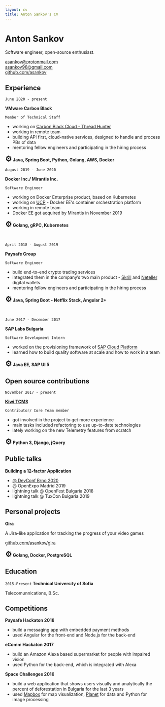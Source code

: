 ```yaml
---
layout: cv
title: Anton Sankov's CV
---
```

# Anton Sankov
Software engineer, open-source enthusiast.
<div id="webaddress"><a href="mailto:asankov@protonmail.com">asankov@protonmail.com</a></div>
<div id="webaddress"><a href="mailto:asankov96+cv@gmail.com">asankov96@gmail.com</a></div>
<div id="webaddress"><a href="https://github.com/asankov">github.com/asankov</a></div>


## Experience

`June 2020 - present`

__VMware Carbon Black__

`Member of Technical Staff`

* working on [Carbon Black Cloud - Thread Hunter](https://www.carbonblack.com/products/enterprise-endpoint-detection-and-response/)
* working in remote team
* building API first, cloud-native services, designed to handle and process PBs of data
* mentoring fellow engineers and participating in the hiring process

__<span style="font-size: 24px">⚙</span> Java, Spring Boot, Python, Golang, AWS, Docker__

`August 2019 - June 2020`

__Docker Inc./ Mirantis Inc.__

`Software Engineer`

* working on Docker Enterprise product, based on Kubernetes
* working on [UCP](https://docs.mirantis.com/docker-enterprise/v3.0/dockeree-products/ucp.html) - Docker EE's container orchestration platform
* working in remote team
* Docker EE got acquired by Mirantis in November 2019

__<span style="font-size: 24px">⚙</span> Golang, gRPC, Kubernetes__

<br>

`April 2018 - August 2019`

__Paysafe Group__

`Software Engineer`

* build end-to-end crypto trading services
* integrated them in the company’s two main product - [Skrill](https://www.skrill.com/en/) and [Neteller](https://www.neteller.com/en) digital wallets
* mentoring fellow engineers and participating in the hiring process

__<span style="font-size: 24px">⚙</span> Java, Spring Boot - Netflix Stack, Angular 2+__

<br>

`June 2017 - December 2017`

__SAP Labs Bulgaria__

`Software Development Intern`

* worked on the provisioning framework of [SAP Cloud Platform](https://www.sap.com/products/cloud-platform.html)
* learned how to build quality software at scale and how to work in a team

__<span style="font-size: 24px">⚙</span> Java EE, SAP UI 5__

## Open source contributions

`November 2017 - present`

__<a href="https://github.com/kiwitcms/kiwi/">Kiwi TCMS</a>__

`Contributor/ Core Team member`

* got involved in the project to get more experience
* main tasks included refactoring to use up-to-date technologies
* lately working on the new Telemetry features from scratch

__<span style="font-size: 24px">⚙</span> Python 3, Django, jQuery__

## Public talks

__Building a 12-factor Application__

* <a href="https://youtu.be/xyeXx2qtfLI" target="_blank"> @ DevConf Brno 2020 </a>
* @ OpenExpo Madrid 2019
* lightning talk @ OpenFest Bulgaria 2018
* lightning talk @ TuxCon Bulgaria 2019

## Personal projects

__Gira__

A Jira-like application for tracking the progress of your video games

<a href="https://github.com/asankov/gira>" target="_blank"> github.com/asankov/gira </a>

__<span style="font-size: 24px">⚙</span> Golang, Docker, PostgreSQL__

## Education

`2015-Present`
__Technical University of Sofia__

Telecomunnications, B.Sc.


## Competitions

__Paysafe Hackaton 2018__

* build a messaging app with embedded payment methods
* used Angular for the front-end and Node.js for the back-end

__eComm Hackaton 2017__

* build an Amazon Alexa based supermarket for people with impaired vision
* used Python for the back-end, which is integrated with Alexa

__Space Challenges 2016__

* build a web application that shows users visually and analytically the percent of deforestation in Bulgaria for the last 3 years
* used <a href="https://www.mapbox.com/">Mapbox</a> for map visualization, <a href="https://www.planet.com/">Planet</a> for data and Python for image processing


<!-- ### Footer

Last updated: May 2013 -->



